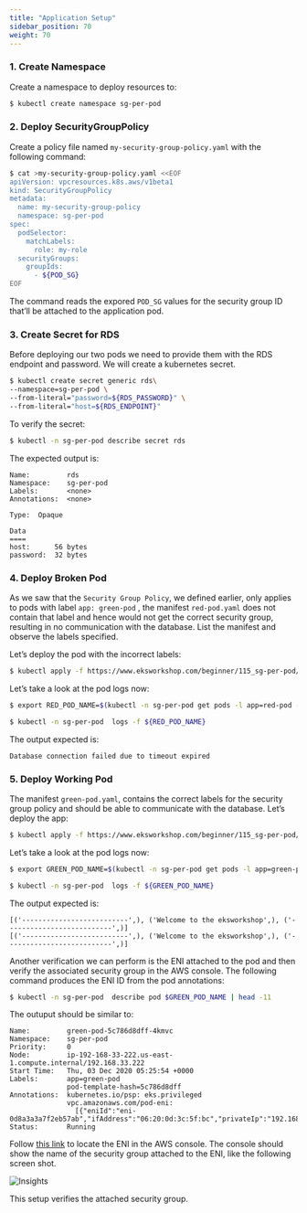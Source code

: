 ```yaml
---
title: "Application Setup"
sidebar_position: 70
weight: 70
---
```


### 1. Create Namespace

Create a namespace to deploy resources to:

```bash
$ kubectl create namespace sg-per-pod
```

### 2. Deploy SecurityGroupPolicy

Create a policy file named `my-security-group-policy.yaml` with the following command:

```bash
$ cat >my-security-group-policy.yaml <<EOF
apiVersion: vpcresources.k8s.aws/v1beta1
kind: SecurityGroupPolicy
metadata:
  name: my-security-group-policy
  namespace: sg-per-pod
spec:
  podSelector: 
    matchLabels:
      role: my-role
  securityGroups:
    groupIds:
      - ${POD_SG}
EOF
```

The command reads the expored `POD_SG` values for the security group ID that’ll be attached to the application pod.

### 3. Create Secret for RDS

Before deploying our two pods we need to provide them with the RDS endpoint and password. We will create a kubernetes secret.

```bash
$ kubectl create secret generic rds\
--namespace=sg-per-pod \
--from-literal="password=${RDS_PASSWORD}" \
--from-literal="host=${RDS_ENDPOINT}"
```

To verify the secret:

```bash
$ kubectl -n sg-per-pod describe secret rds
```

The expected output is:

```
Name:         rds
Namespace:    sg-per-pod
Labels:       <none>
Annotations:  <none>

Type:  Opaque

Data
====
host:      56 bytes
password:  32 bytes
```

### 4. Deploy Broken Pod

As we saw that the `Security Group Policy`, we defined earlier, only applies to pods with label `app: green-pod` , the manifest `red-pod.yaml` does not contain that label and hence would not get the correct security group, resulting in no communication with the database. List the manifest and observe the labels specified.

Let’s deploy the pod with the incorrect labels:

```bash
$ kubectl apply -f https://www.eksworkshop.com/beginner/115_sg-per-pod/deployments.files/red-pod.yaml
```

Let’s take a look at the pod logs now:

```bash
$ export RED_POD_NAME=$(kubectl -n sg-per-pod get pods -l app=red-pod -o jsonpath='{.items[].metadata.name}')

$ kubectl -n sg-per-pod  logs -f ${RED_POD_NAME}
```

The output expected is:

```
Database connection failed due to timeout expired
```

### 5. Deploy Working Pod

The manifest `green-pod.yaml`, contains the correct labels for the security group policy and should be able to communicate with the database. Let’s deploy the app:

```bash
$ kubectl apply -f https://www.eksworkshop.com/beginner/115_sg-per-pod/deployments.files/green-pod.yaml
```

Let’s take a look at the pod logs now:

```bash
$ export GREEN_POD_NAME=$(kubectl -n sg-per-pod get pods -l app=green-pod -o jsonpath='{.items[].metadata.name}')

$ kubectl -n sg-per-pod  logs -f ${GREEN_POD_NAME}
```

The output expected is:

```
[('--------------------------',), ('Welcome to the eksworkshop',), ('--------------------------',)]
[('--------------------------',), ('Welcome to the eksworkshop',), ('--------------------------',)]
```

Another verification we can perform is the ENI attached to the pod and then verify the associated security group in the AWS console. The following command produces the ENI ID from the pod annotations:

```bash
$ kubectl -n sg-per-pod  describe pod $GREEN_POD_NAME | head -11
```

The outuput should be similar to:

```
Name:         green-pod-5c786d8dff-4kmvc
Namespace:    sg-per-pod
Priority:     0
Node:         ip-192-168-33-222.us-east-1.compute.internal/192.168.33.222
Start Time:   Thu, 03 Dec 2020 05:25:54 +0000
Labels:       app=green-pod
              pod-template-hash=5c786d8dff
Annotations:  kubernetes.io/psp: eks.privileged
              vpc.amazonaws.com/pod-eni:
                [{"eniId":"eni-0d8a3a3a7f2eb57ab","ifAddress":"06:20:0d:3c:5f:bc","privateIp":"192.168.47.64","vlanId":1,"subnetCidr":"192.168.32.0/19"}]
Status:       Running
```

Follow [this link](https://console.aws.amazon.com/ec2/home?#NIC:search=POD_SG) to locate the ENI in the AWS console. The console should show the name of the security group attached to the ENI, like the following screen shot.

![Insights](/img/networking/securitygroupsperpod/eni-sg.jpg)

This setup verifies the attached security group.
